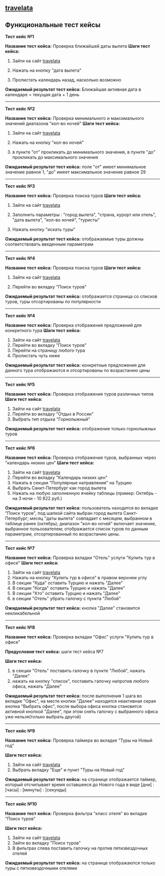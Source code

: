 ## **[travelata](https://travelata.ru/)**

## **Функциональные тест кейсы**

**Тест** **кейс №1**

**Название тест** **кейса:** Проверка ближайшей даты вылета
**Шаги тест** **кейса:**

1. Зайти на сайт [travelata](https://travelata.ru)

2. Нажать на кнопку "дата вылета"

3. Пролистать календарь назад, насколько возможно

**Ожидаемый результат тест кейса:**  Ближайшая активная дата в календаре = текущая дата + 1 день

------

**Тест** **кейс №2**

**Название тест** **кейса:** Проверка минимального и максимального значений диапазона "кол-во ночей"
**Шаги тест** **кейса:**

1. Зайти на сайт [travelata](https://travelata.ru)

2. Нажать на кнопку "кол-во ночей"

3. в пункте "от" прокликать до минимального значения, в пункте "до" прокликать до максимального значения

**Ожидаемый результат тест кейса:** поле "от" имеет минимальное значение равное 1, "до" имеет максимальное значение равное 29

------

**Тест** **кейс №3**

**Название тест** **кейса:** Проверка поиска туров
**Шаги тест** **кейса:**

1. Зайти на сайт [travelata](https://travelata.ru)

2. Заполнить параметры : "город вылета", "страна, курорт или отель", "дата вылета", "кол-во ночей", "туристы"

3. Нажать кнопку "искать туры"

**Ожидаемый результат тест кейса:** отображаемые туры должны соответствовать введенным параметрам

------

**Тест** **кейс №4**

**Название тест** **кейса:** Проверка поиска туров
**Шаги тест** **кейса:**

1. Зайти на сайт [travelata](https://travelata.ru)

2. Перейти во вкладку "Поиск туров"


**Ожидаемый результат тест кейса:** отображается страница со списков туров, туры отсортированы по популярности

------

**Тест** **кейс №4**

**Название тест** **кейса:** Проверка отображения предложений для конкретного тура
**Шаги тест** **кейса:**

1. Зайти на сайт [travelata](https://travelata.ru)
2. Перейти во вкладку "Поиск туров"
3. Перейти на страницу любого тура
4. Пролистать чуть ниже

**Ожидаемый результат тест кейса:** конкретные предложения для данного тура отображаются и отсортированы по возрастанию цены

------

**Тест** **кейс №5**

**Название тест** **кейса:** Проверка отображения туров различных типов
**Шаги тест** **кейса:**

1. Зайти на сайт [travelata](https://travelata.ru)
2. Перейти во вкладку "Отдых в России"
3. Выбрать тип отдыха "Горнолыжный"

**Ожидаемый результат тест кейса:** отображение только горнолыжных туров

------

**Тест** **кейс №6**

**Название тест** **кейса:** Проверка отображения туров, выбранных через "календарь низких цен"
**Шаги тест** **кейса:**

1. Зайти на сайт [travelata](https://travelata.ru)
2. Перейти во вкладку "Календарь низких цен"
3. Нажать в секции "Популярные направления" на Турцию
4. Выбрать Санкт-Петербург как город вылета
5. Нажать на любую заполненную ячейку таблицы (пример: Октябрь - на 3 ночи - 10 822 руб.)

**Ожидаемый результат тест кейса:** пользователь находится во вкладке "Поиск туров", под шапкой сайта выбран город вылета Санкт-Петербург; месяц "даты вылета" совпадает с месяцем, выбранном в таблице ранее (октябрь); диапазон "кол-во ночей" включает значение, выбранное пользователем; отображается список туров по данным параметрам, отсортированный по возрастанию цены. 

------

**Тест** **кейс №7**

**Название тест** **кейса:** Проверка вкладки "Отель" услуги "Купить тур в офисе"
**Шаги тест** **кейса:**

1. Зайти на сайт [travelata](https://travelata.ru)
2. Нажать на кнопку "Купить тур в офисе" в правом верхнем углу
3. В секции "Куда" оставить Турцию и нажать "Далее"
4. В секции "Когда" оставить Турцию и нажать "Далее"
5. В секции "Кто" оставить Турцию и нажать "Далее"
6. в секции "Отель" убрать галочку с пункта "Любой"

**Ожидаемый результат тест кейса:** кнопка "Далее" становится некликабельной

------

**Тест** **кейс №8**

**Название тест** **кейса:** Проверка вкладки "Офис" услуги "Купить тур в офисе"

**Предусловия тест** **кейса:** шаги тест кейса №7

**Шаги тест кейса:**

1. в секции "Отель" поставить галочку в пункте "Любой", нажать "Далее"
2. нажать на кнопку "список", поставить галочку напротив любого офиса, нажать "Далее"

**Ожидаемый результат тест кейса:** после выполнения 1 шага во вкладке "Офис", на месте кнопки "Далее" находится неактивная серая кнопка "Выбрать офис", после выбора офиса кнопка становится активной кнопкой "Далее", при этом снять галочку с выбранного офиса уже нельзя(только выбрать другой)

------

**Тест** **кейс №9**

**Название тест** **кейса:** Проверка таймера во вкладке "Туры на Новый год"

**Шаги тест кейса:**

1. Зайти на сайт [travelata](https://travelata.ru)
2. Выбрать вкладку "Еще" и пункт "Туры на Новый год"

**Ожидаемый результат тест кейса:** на странице отображается таймер, который отсчитывает время оставшееся до Нового года в виде [дни] : [часы] : [минуты] : [секунды]

------

**Тест** **кейс №10**

**Название тест** **кейса:** Проверка фильтра "класс отеля" во вкладке "Поиск туров"

**Шаги тест кейса:**

1. Зайти на сайт [travelata](https://travelata.ru)
2. Зайти во вкладку "Поиск туров"
3. В фильтрах слева поставить галочку на против пятизвездочных отелей 

**Ожидаемый результат тест кейса:** на странице отображаются только туры с пятизвездочными отелями
